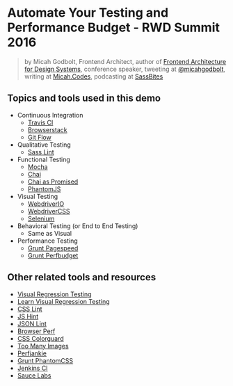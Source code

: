 # Automate Your Testing and Performance Budget - RWD Summit 2016

> by Micah Godbolt, Frontend Architect, author of [Frontend Architecture for Design Systems](http://www.amazon.com/Frontend-Architecture-Design-Systems-Sustainable-ebook/dp/B01B6WS868/ref=mt_kindle?_encoding=UTF8&me=), conference speaker, tweeting at [@micahgodbolt](https://twitter.com/micahgodbolt), writing at [Micah.Codes](https://micah.codes/), podcasting at [SassBites](https://twitter.com/sassbites)

## Topics and tools used in this demo
- Continuous Integration
  - [Travis CI](https://travis-ci.org/)
  - [Browserstack](https://www.browserstack.com/)
  - [Git Flow](https://www.atlassian.com/git/tutorials/comparing-workflows/gitflow-workflow)
- Qualitative Testing
  - [Sass Lint](https://github.com/sasstools/sass-lint)
- Functional Testing
  - [Mocha](https://mochajs.org/)
  - [Chai](http://chaijs.com/)
  - [Chai as Promised](https://github.com/domenic/chai-as-promised)
  - [PhantomJS](http://phantomjs.org/)
- Visual Testing
  - [WebdriverIO](http://webdriver.io/)
  - [WebdriverCSS](https://github.com/webdriverio/webdrivercss)
  - [Selenium](http://www.seleniumhq.org/)
- Behavioral Testing (or End to End Testing)
  - Same as Visual 
- Performance Testing
  - [Grunt Pagespeed](https://github.com/jrcryer/grunt-pagespeed)
  - [Grunt Perfbudget](https://github.com/tkadlec/grunt-perfbudget)


## Other related tools and resources
- [Visual Regression Testing](https://visualregressiontesting.com/)
- [Learn Visual Regression Testing](https://learn.visualregressiontesting.com/)
- [CSS Lint](https://github.com/CSSLint/csslint)
- [JS Hint](https://github.com/jshint/jshint)
- [JSON Lint](https://github.com/zaach/jsonlint)
- [Browser Perf](https://github.com/axemclion/browser-perf)
- [CSS Colorguard](https://github.com/SlexAxton/css-colorguard)
- [Too Many Images](https://github.com/addyosmani/tmi)
- [Perfjankie](https://github.com/axemclion/perfjankie)
- [Grunt PhantomCSS](https://github.com/micahgodbolt/grunt-phantomcss)
- [Jenkins CI](https://jenkins.io/index.html)
- [Sauce Labs](https://saucelabs.com/)
  


